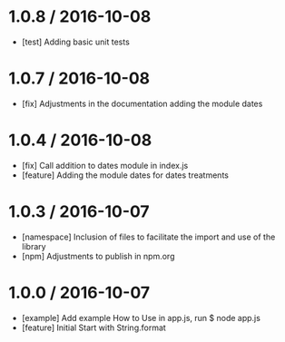 1.0.8 / 2016-10-08
==================

  * [test] Adding basic unit tests

1.0.7 / 2016-10-08
==================

  * [fix] Adjustments in the documentation adding the module dates

1.0.4 / 2016-10-08
==================
  
  * [fix] Call addition to dates module in index.js
  * [feature] Adding the module dates for dates treatments 

1.0.3 / 2016-10-07
==================

  * [namespace] Inclusion of files to facilitate the import and use of the library
  * [npm] Adjustments to publish in npm.org

1.0.0 / 2016-10-07
==================

  * [example] Add example How to Use in app.js, run $ node app.js
  * [feature] Initial Start with String.format 
  